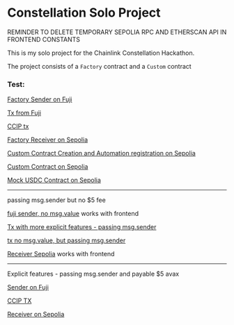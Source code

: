 # Constellation Solo Project

REMINDER TO DELETE TEMPORARY SEPOLIA RPC AND ETHERSCAN API IN FRONTEND CONSTANTS

This is my solo project for the Chainlink Constellation Hackathon.

The project consists of a `Factory` contract and a `Custom` contract

### Test:

[Factory Sender on Fuji](https://testnet.snowtrace.io/address/0xd2363623fa2a1864e445ece2a39237d80960f501#writeContract)

[Tx from Fuji](https://testnet.snowtrace.io/tx/0x8569066430f20efc6be5a6bc696e8b6c3c5fc493ae48c7263d4105f4e45c9320)

[CCIP tx](https://ccip.chain.link/msg/0xd5ceb27727862094dc34fe2ca6fe8e634ef3c83c078e515b5835522cacfb26b2)

[Factory Receiver on Sepolia](https://sepolia.etherscan.io/address/0x64000c2561305650367849f6d628def5947e91da)

[Custom Contract Creation and Automation registration on Sepolia](https://sepolia.etherscan.io/tx/0xc39caa91fb81956fcacd205ba942e91bcd7bf5e1e78b34dcab1b8c5af04c1a74)

[Custom Contract on Sepolia](https://sepolia.etherscan.io/address/0x51494844a5a5b9416e0f640f70e995063bb0ca42)

[Mock USDC Contract on Sepolia](https://sepolia.etherscan.io/address/0x679dc61439ee95b27ac931a4e8b0943f25ad0f54#writeContract)

---

passing msg.sender but no $5 fee

[fuji sender, no msg.value](https://testnet.snowtrace.io/address/0x98be1c31fb80d1760604775fa6027025e436ad70#writeContract) works with frontend

[Tx with more explicit features - passing msg.sender](https://ccip.chain.link/msg/0xa294064a151edd136816f2cabb1bac5c81394bff3c6cbc50b75f8604666b9ec4)

[tx no msg.value, but passing msg.sender](https://ccip.chain.link/msg/0x0999c8565913b5d8f4d9c639e1a776fe8fa23973958d51466867d922988afc9b)

[Receiver Sepolia](https://sepolia.etherscan.io/address/0xa76f758e860053b100184eca3faacf37e6ea4f48#code) works with frontend

---

Explicit features - passing msg.sender and payable $5 avax

[Sender on Fuji](https://testnet.snowtrace.io/address/0xd486a0e908582b25707df2adc0a350e77d6c9f9b#writeContract)

[CCIP TX](https://ccip.chain.link/msg/0x96d44c16f1f95fdcb93f0e6f8b250cb73bf0dc345be3da5d690615f532587478)

[Receiver on Sepolia](https://sepolia.etherscan.io/address/0xd1cf09fe17359b730cd5a1fcf52e36b4ed5b4a29)
